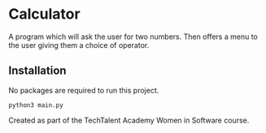 # Calculator
A program which will ask the user for two numbers. Then offers a menu to the user giving them a choice of operator.

## Installation
No packages are required to run this project.

```
python3 main.py
```

Created as part of the TechTalent Academy Women in Software course.
